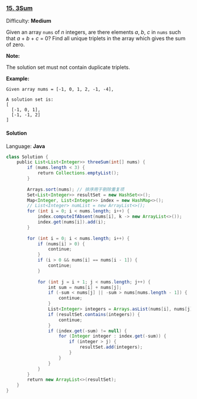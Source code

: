 ### [15\. 3Sum](https://leetcode.com/problems/3sum/)

Difficulty: **Medium**


Given an array `nums` of _n_ integers, are there elements _a_, _b_, _c_ in `nums` such that _a_ + _b_ + _c_ = 0? Find all unique triplets in the array which gives the sum of zero.

**Note:**

The solution set must not contain duplicate triplets.

**Example:**

```
Given array nums = [-1, 0, 1, 2, -1, -4],

A solution set is:
[
  [-1, 0, 1],
  [-1, -1, 2]
]
```


#### Solution

Language: **Java**

```java
class Solution {
    public List<List<Integer>> threeSum(int[] nums) {
        if (nums.length < 3) {
            return Collections.emptyList();
        }
​
        Arrays.sort(nums); // 排序用于剔除重复项
        Set<List<Integer>> resultSet = new HashSet<>();
        Map<Integer, List<Integer>> index = new HashMap<>();
        // List<Integer> numList = new ArrayList<>();
        for (int i = 0; i < nums.length; i++) {
            index.computeIfAbsent(nums[i], k -> new ArrayList<>());
            index.get(nums[i]).add(i);
        }
​
        for (int i = 0; i < nums.length; i++) {
            if (nums[i] > 0) {
                continue;
            }
            if (i > 0 && nums[i] == nums[i - 1]) {
                continue;
            }
​
            for (int j = i + 1; j < nums.length; j++) {
                int sum = nums[i] + nums[j];
                if (-sum < nums[j] || -sum > nums[nums.length - 1]) {
                    continue;
                }
                List<Integer> integers = Arrays.asList(nums[i], nums[j], -sum);
                if (resultSet.contains(integers)) {
                    continue;
                }
                if (index.get(-sum) != null) {
                    for (Integer integer : index.get(-sum)) {
                        if (integer > j) {
                            resultSet.add(integers);
                        }
                    }
                }
            }
        }
        return new ArrayList<>(resultSet);
    }
}
​
```